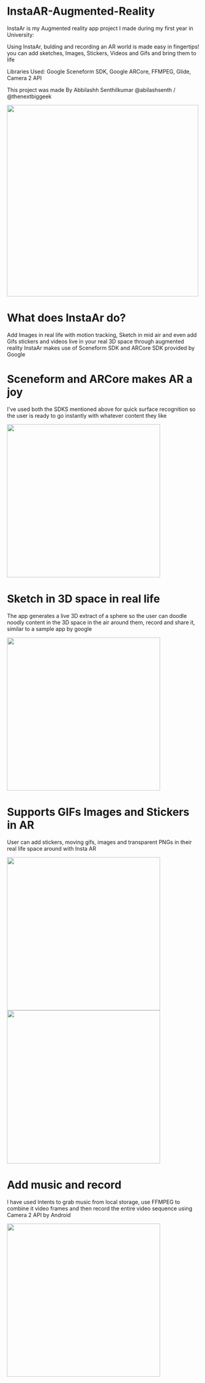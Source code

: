 # InstaAR-Augmented-Reality
InstaAr is my Augmented reality app project I made during my first year in University:

Using InstaAr, bulding and recording an AR world is made easy in fingertips! you can add sketches, Images, Stickers, Videos and Gifs and bring them to life

Libraries Used: Google Sceneform SDK, Google ARCore, FFMPEG, Glide, Camera 2 API

This project was made By Abbilashh Senthilkumar @abilashsenth / @thenextbiggeek


<a href="url"><img src="https://i.imgur.com/8X5cc6y.png" align="center" height="500" width="500" ></a>


# What does InstaAr do?

Add Images in real life with motion tracking, Sketch in mid air and even add Gifs stickers and videos live in your real 3D space through augmented reality
InstaAr makes use of Sceneform SDK and ARCore SDK provided by Google 

# Sceneform and ARCore makes AR a joy

I've used both the SDKS mentioned above for quick surface recognition so the user is ready to go instantly with whatever content they like

<a href="url"><img src="https://i.imgur.com/RWmf4VN.png" align="center" height="400" width="400" ></a>


# Sketch in 3D space in real life
The app generates a live 3D extract of a sphere so the user can doodle noodly content in the 3D space in the air around them, record and share it, similar to a sample app by google

<a href="url"><img src="https://i.imgur.com/M7qqJSn.png" align="center" height="400" width="400" ></a>

# Supports GIFs Images and Stickers in AR
User can add stickers, moving gifs, images and transparent PNGs in their real life space around with Insta AR

<a href="url"><img src="https://i.imgur.com/22fNGMB.png" align="center" height="400" width="400" ></a>
<a href="url"><img src="https://i.imgur.com/pgBE5oD.png" align="center" height="400" width="400" ></a>

# Add music and record
I have used Intents to grab music from local storage, use FFMPEG to combine it video frames and then record the entire video sequence using Camera 2 API by Android

<a href="url"><img src="https://i.imgur.com/HzZVfvb.png" align="center" height="400" width="400" ></a>
